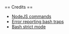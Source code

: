 == Credits ==

* [NodeJS commands](https://x-team.com/blog/a-guide-to-creating-a-nodejs-command/)
* [Error reporting bash traps](https://gist.github.com/aguy/2359833)
* [Bash strict mode](http://redsymbol.net/articles/unofficial-bash-strict-mode/)
